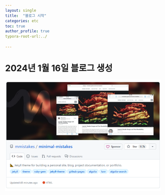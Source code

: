 ```yaml
---
layout: single
title:  "블로그 시작"
categories: etc
toc: true
author_profile: true
typora-root-url:../

---
```


# 2024년 1월 16일 블로그 생성
![minimal_mistakes](/images/2024-01-16-first-post/minimal_mistakes.png)
